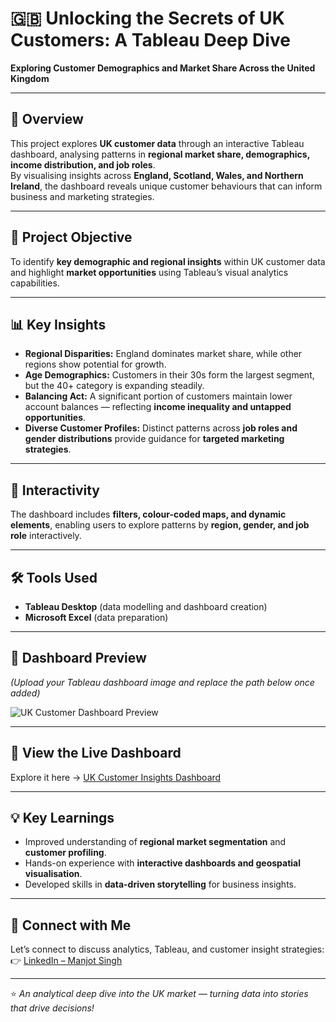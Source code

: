 # 🇬🇧 Unlocking the Secrets of UK Customers: A Tableau Deep Dive  
**Exploring Customer Demographics and Market Share Across the United Kingdom**

---

## 🧠 Overview  
This project explores **UK customer data** through an interactive Tableau dashboard, analysing patterns in **regional market share, demographics, income distribution, and job roles**.  
By visualising insights across **England, Scotland, Wales, and Northern Ireland**, the dashboard reveals unique customer behaviours that can inform business and marketing strategies.

---

## 🚀 Project Objective  
To identify **key demographic and regional insights** within UK customer data and highlight **market opportunities** using Tableau’s visual analytics capabilities.

---

## 📊 Key Insights  

- **Regional Disparities:** England dominates market share, while other regions show potential for growth.  
- **Age Demographics:** Customers in their 30s form the largest segment, but the 40+ category is expanding steadily.  
- **Balancing Act:** A significant portion of customers maintain lower account balances — reflecting **income inequality and untapped opportunities**.  
- **Diverse Customer Profiles:** Distinct patterns across **job roles and gender distributions** provide guidance for **targeted marketing strategies**.

---

## 🔄 Interactivity  
The dashboard includes **filters, colour-coded maps, and dynamic elements**, enabling users to explore patterns by **region, gender, and job role** interactively.

---

## 🛠️ Tools Used  
- **Tableau Desktop** (data modelling and dashboard creation)  
- **Microsoft Excel** (data preparation)  

---

## 📸 Dashboard Preview  
*(Upload your Tableau dashboard image and replace the path below once added)*  

![UK Customer Dashboard Preview](images/UK-Bank-Customer-Dashboard.png)

---

## 🔗 View the Live Dashboard  
Explore it here → [UK Customer Insights Dashboard](https://lnkd.in/dnarCJbJ)

---

## 💡 Key Learnings  
- Improved understanding of **regional market segmentation** and **customer profiling**.  
- Hands-on experience with **interactive dashboards and geospatial visualisation**.  
- Developed skills in **data-driven storytelling** for business insights.

---

## 🔗 Connect with Me  
Let’s connect to discuss analytics, Tableau, and customer insight strategies:  
👉 [LinkedIn – Manjot Singh](https://www.linkedin.com/in/manjotsingh0904)

---

⭐ *An analytical deep dive into the UK market — turning data into stories that drive decisions!*
